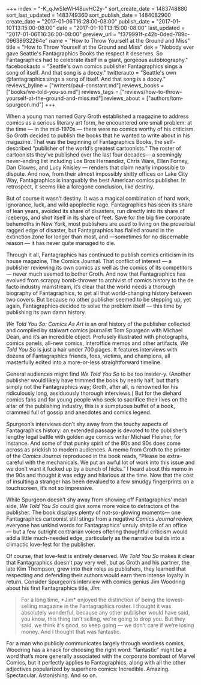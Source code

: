 +++
index = "-K_qJwSIeWH48uvHC2y-"
sort_create_date = 1483748880
sort_last_updated = 1483749360
sort_publish_date = 1484082900
create_date = "2017-01-06T16:28:00-08:00"
publish_date = "2017-01-10T13:15:00-08:00"
date = "2017-01-10T13:15:00-08:00"
last_updated = "2017-01-06T16:36:00-08:00"
preview_url = "f379991f-c42b-0ded-789c-09638932264e"
name = "How to Throw Yourself at the Ground and Miss"
title = "How to Throw Yourself at the Ground and Miss"
dek = "Nobody ever gave Seattle's Fantagraphics Books the respect it deserves. So Fantagraphics had to celebrate itself in a giant, gorgeous autobiography."
facebookauto = "Seattle's own comics publisher Fantagraphics sings a song of itself. And that song is a doozy."
twitterauto = "Seattle's own @fantagraphics sings a song of itself. And that song is a doozy."
reviews_byline = ["writers/paul-constant.md"]
reviews_books = ["books/we-told-you-so.md"]
reviews_tags = ["reviews/how-to-throw-yourself-at-the-ground-and-miss.md"]
reviews_about = ["authors/tom-spurgeon.md"]
+++

When a young man named Gary Groth established a magazine to address comics as a serious literary art form, he encountered one small problem: at the time — in the mid-1970s — there were no comics worthy of his criticism. So Groth decided to publish the books that he wanted to write about in his magazine. That was the beginning of Fantagraphics Books, the self-described “publisher of the world’s greatest cartoonists.”  The roster of cartoonists they’ve published over the last four decades— a seemingly never-ending list including Los Bros Hernandez, Chris Ware, Ellen Forney, Dan Clowes, and Lucy Knisley — renders that claim nearly impossible to dispute. And now, from their almost impossibly shitty offices on Lake City Way, Fantagraphics is inarguably the best American comics publisher. In retrospect, it seems like a foregone conclusion, like destiny.

But of course it wasn’t destiny. It was a magical combination of hard work, ignorance, luck, and wild apoplectic rage. Fantagraphics has seen its share of lean years, avoided its share of disasters, run directly into its share of icebergs, and shot itself in its share of feet. Save for the big five corporate behemoths in New York, most publishers are used to living on the proverbial ragged edge of disaster, but Fantagraphics has flailed around in the extinction zone for longer than most, and —sometimes for no discernable reason — it has never quite managed to die.

Through it all, Fantagraphics has continued to publish comics criticism in its house magazine, The Comics Journal. That conflict of interest — a publisher reviewing its own comics as well as the comics of its competitors — never much seemed to bother Groth. And now that Fantagraphics has evolved from scrappy bomb-thrower to archivist of comics history to the de facto industry mainstream, it’s clear that the world needs a thorough biography of Fantagraphics, to get all that world-changing history between two covers. But because no other publisher seemed to be stepping up, yet again, Fantagraphics decided to solve the problem itself — this time by publishing its own damn history. 

*We Told You So: Comics As Art* is an oral history of the publisher collected and compiled by stalwart comics journalist Tom Spurgeon with Michael Dean, and it’s an incredible object. Profusely illustrated with photographs, comics panels, all-new comics, interoffice memos and other artifacts, *We Told You So* is just a hair under 700 pages. It features interviews with dozens of Fantagraphics friends, foes, victims, and champions, all masterfully edited into a more-or-less straightforward timeline.

General audiences might find *We Told You So* to be too insider-y. (Another publisher would likely have trimmed the book by nearly half, but that’s simply not the Fantagraphics way; Groth, after all, is renowned for his ridiculously long, assiduously thorough interviews.) But for the diehard comics fans and for young people who seek to sacrifice their lives on the altar of the publishing industry, this is a sumptuous buffet of a book, crammed full of gossip and anecdotes and comics legend.

Spurgeon’s interviews don’t shy away from the touchy aspects of Fantagraphics history: an extended passage is devoted to the publisher’s lengthy legal battle with golden age comics writer Michael Fleisher, for instance. And some of that punky spirit of the 80s and 90s does come across as prickish to modern audiences. A memo from Groth to the printer of the *Comics Journal* reproduced in the book reads, “Please be extra-careful with the mechanicals. We put an awful lot of work into this issue and we don’t want it fucked up by a bunch of hicks.” I heard about this memo in the 90s and thought it was edgy and hilarious at the time. Now that the cost of insulting a stranger has been devalued to a few smudgy fingerprints on a touchscreen, it’s not so impressive.

While Spurgeon doesn’t shy away from showing off Fantagraphics’ mean side, *We Told You So* could give some more voice to detractors of the publisher. The book displays plenty of not-so-glowing moments— one Fantagraphics cartoonist still stings from a negative *Comics Journal* review, everyone has unkind words for Fantagraphics’ unruly shitpile of an office — but a few outright contrarian voices offering thoughtful criticism would add a little much-needed edge, particularly as the narrative builds into a climactic love-fest for the publisher. 

Of course, that love-fest is entirely deserved. *We Told You So* makes it clear that Fantagraphics doesn’t pay very well, but as Groth and his partner, the late Kim Thompson, grew into their roles as publishers, they learned that respecting and defending their authors would earn them intense loyalty in return. Consider Spurgeon’s interview with comics genius Jim Woodring about his first Fantagraphics title, *Jim*:

<blockquote>For a long time, *Jim* enjoyed the distinction of being the lowest-selling magazine in the Fantagraphics roster. I thought it was absolutely wonderful, because any other publisher would have said, you know, this thing isn't selling, we're going to drop you. But they said, we think it's good, so keep going — we don't care if we’re losing money. And I thought that was fantastic.</blockquote>

For a man who publicly communicates largely through wordless comics, Woodring has a knack for choosing the right word: “fantastic” might be a word that’s more generally associated with the corporate bombast of Marvel Comics, but it perfectly applies to Fantagraphics, along with all the other adjectives popularized by superhero comics: Incredible. Amazing. Spectacular. Astonishing. And so on.
